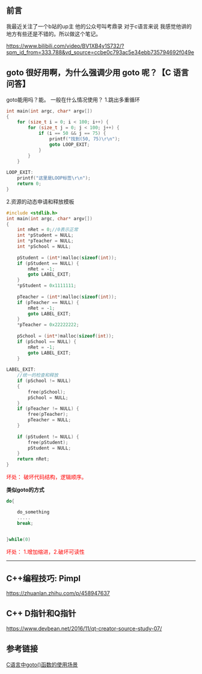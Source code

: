 
```toc
```

## 前言

我最近关注了一个b站的up主
他的公众号叫考鼎录
对于c语言来说 我感觉他讲的地方有些还是不错的。所以做这个笔记。

<https://www.bilibili.com/video/BV1XB4y1S732/?spm_id_from=333.788&vd_source=ccbe0c793ac5e34ebb735794692f049e>

## goto 很好用啊，为什么强调少用 goto 呢？【C 语言问答】

goto能用吗？能。
一般在什么情况使用？
1.跳出多重循环

```cpp
int main(int argc, char* argv[])
{
	for (size_t i = 0; i < 100; i++) {
		for (size_t j = 0; j < 100; j++) {
			if (i == 50 && j == 75) {
				printf("找到(50, 75)\r\n");
				goto LOOP_EXIT;
			}
		}
	}
	
LOOP_EXIT:
	printf("这里是LOOP标签\r\n");
	return 0;
}
```

2.资源的动态申请和释放模板

```cpp
#include <stdlib.h>
int main(int argc, char* argv[])
{
	int nRet = 0;//0表示正常
	int *pStudent = NULL;
	int *pTeacher = NULL;
	int *pSchool = NULL;
	
	pStudent = (int*)malloc(sizeof(int));
	if (pStudent == NULL) {
		nRet = ‐1;
		goto LABEL_EXIT;
	}
	*pStudent = 0x1111111;
	
	pTeacher = (int*)malloc(sizeof(int));
	if (pTeacher == NULL) {
		nRet = ‐1;
		goto LABEL_EXIT;
	}
	*pTeacher = 0x22222222;
	
	pSchool = (int*)malloc(sizeof(int));
	if (pSchool == NULL) {
		nRet = ‐1;
		goto LABEL_EXIT;
	}
	
LABEL_EXIT:
	//统一的检查和释放
	if (pSchool != NULL)
	{
		free(pSchool);
		pSchool = NULL;
	}
	if (pTeacher != NULL) {
		free(pTeacher);
		pTeacher = NULL;
	}
	
	if (pStudent != NULL) {
		free(pStudent);
		pStudent = NULL;
	}
	return nRet;
}
```

<font color=#FF0000>坏处：</font> <font color=#FF0000>破坏代码结构，逻辑顺序。</font>

**类似goto的方式**

```cpp
do{

	do_something 
	.....
	break;
	

}while(0)

```

<font color=#FF0000>坏处：</font> <font color=#FF0000>1.增加缩进，2.破坏可读性</font>

---

## C++编程技巧: Pimpl
https://zhuanlan.zhihu.com/p/458947637

## C++ D指针和Q指针
https://www.devbean.net/2016/11/qt-creator-source-study-07/

## 参考链接

[C语言中goto()函数的使用场景](https://blog.csdn.net/weixin_44297979/article/details/103880473)

